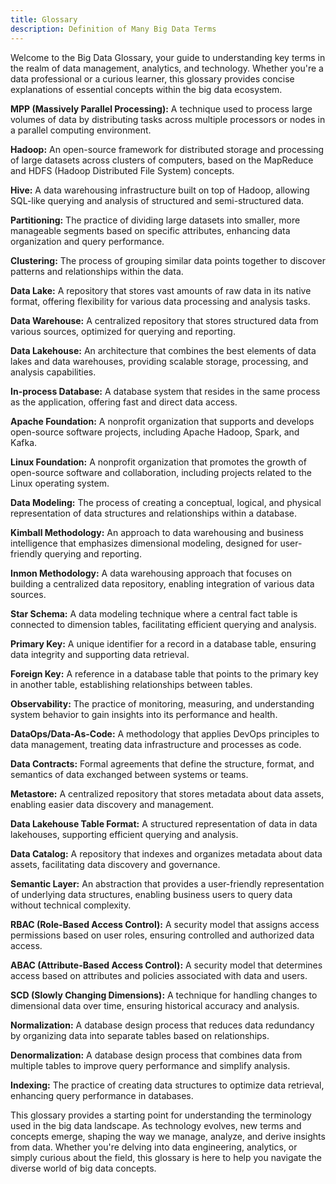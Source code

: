 ```yaml
---
title: Glossary
description: Definition of Many Big Data Terms
---
```


Welcome to the Big Data Glossary, your guide to understanding key terms in the realm of data management, analytics, and technology. Whether you're a data professional or a curious learner, this glossary provides concise explanations of essential concepts within the big data ecosystem.

**MPP (Massively Parallel Processing):** A technique used to process large volumes of data by distributing tasks across multiple processors or nodes in a parallel computing environment.

**Hadoop:** An open-source framework for distributed storage and processing of large datasets across clusters of computers, based on the MapReduce and HDFS (Hadoop Distributed File System) concepts.

**Hive:** A data warehousing infrastructure built on top of Hadoop, allowing SQL-like querying and analysis of structured and semi-structured data.

**Partitioning:** The practice of dividing large datasets into smaller, more manageable segments based on specific attributes, enhancing data organization and query performance.

**Clustering:** The process of grouping similar data points together to discover patterns and relationships within the data.

**Data Lake:** A repository that stores vast amounts of raw data in its native format, offering flexibility for various data processing and analysis tasks.

**Data Warehouse:** A centralized repository that stores structured data from various sources, optimized for querying and reporting.

**Data Lakehouse:** An architecture that combines the best elements of data lakes and data warehouses, providing scalable storage, processing, and analysis capabilities.

**In-process Database:** A database system that resides in the same process as the application, offering fast and direct data access.

**Apache Foundation:** A nonprofit organization that supports and develops open-source software projects, including Apache Hadoop, Spark, and Kafka.

**Linux Foundation:** A nonprofit organization that promotes the growth of open-source software and collaboration, including projects related to the Linux operating system.

**Data Modeling:** The process of creating a conceptual, logical, and physical representation of data structures and relationships within a database.

**Kimball Methodology:** An approach to data warehousing and business intelligence that emphasizes dimensional modeling, designed for user-friendly querying and reporting.

**Inmon Methodology:** A data warehousing approach that focuses on building a centralized data repository, enabling integration of various data sources.

**Star Schema:** A data modeling technique where a central fact table is connected to dimension tables, facilitating efficient querying and analysis.

**Primary Key:** A unique identifier for a record in a database table, ensuring data integrity and supporting data retrieval.

**Foreign Key:** A reference in a database table that points to the primary key in another table, establishing relationships between tables.

**Observability:** The practice of monitoring, measuring, and understanding system behavior to gain insights into its performance and health.

**DataOps/Data-As-Code:** A methodology that applies DevOps principles to data management, treating data infrastructure and processes as code.

**Data Contracts:** Formal agreements that define the structure, format, and semantics of data exchanged between systems or teams.

**Metastore:** A centralized repository that stores metadata about data assets, enabling easier data discovery and management.

**Data Lakehouse Table Format:** A structured representation of data in data lakehouses, supporting efficient querying and analysis.

**Data Catalog:** A repository that indexes and organizes metadata about data assets, facilitating data discovery and governance.

**Semantic Layer:** An abstraction that provides a user-friendly representation of underlying data structures, enabling business users to query data without technical complexity.

**RBAC (Role-Based Access Control):** A security model that assigns access permissions based on user roles, ensuring controlled and authorized data access.

**ABAC (Attribute-Based Access Control):** A security model that determines access based on attributes and policies associated with data and users.

**SCD (Slowly Changing Dimensions):** A technique for handling changes to dimensional data over time, ensuring historical accuracy and analysis.

**Normalization:** A database design process that reduces data redundancy by organizing data into separate tables based on relationships.

**Denormalization:** A database design process that combines data from multiple tables to improve query performance and simplify analysis.

**Indexing:** The practice of creating data structures to optimize data retrieval, enhancing query performance in databases.

This glossary provides a starting point for understanding the terminology used in the big data landscape. As technology evolves, new terms and concepts emerge, shaping the way we manage, analyze, and derive insights from data. Whether you're delving into data engineering, analytics, or simply curious about the field, this glossary is here to help you navigate the diverse world of big data concepts.